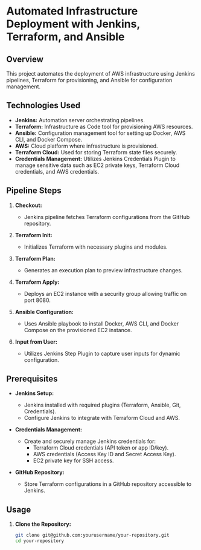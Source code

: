 # Automated Infrastructure Deployment with Jenkins, Terraform, and Ansible

## Overview

This project automates the deployment of AWS infrastructure using Jenkins pipelines, Terraform for provisioning, and Ansible for configuration management.

## Technologies Used

- **Jenkins:** Automation server orchestrating pipelines.
- **Terraform:** Infrastructure as Code tool for provisioning AWS resources.
- **Ansible:** Configuration management tool for setting up Docker, AWS CLI, and Docker Compose.
- **AWS:** Cloud platform where infrastructure is provisioned.
- **Terraform Cloud:** Used for storing Terraform state files securely.
- **Credentials Management:** Utilizes Jenkins Credentials Plugin to manage sensitive data such as EC2 private keys, Terraform Cloud credentials, and AWS credentials.

## Pipeline Steps

1. **Checkout:**
   - Jenkins pipeline fetches Terraform configurations from the GitHub repository.

2. **Terraform Init:**
   - Initializes Terraform with necessary plugins and modules.

3. **Terraform Plan:**
   - Generates an execution plan to preview infrastructure changes.

4. **Terraform Apply:**
   - Deploys an EC2 instance with a security group allowing traffic on port 8080.

5. **Ansible Configuration:**
   - Uses Ansible playbook to install Docker, AWS CLI, and Docker Compose on the provisioned EC2 instance.

6. **Input from User:**
   - Utilizes Jenkins Step Plugin to capture user inputs for dynamic configuration.

## Prerequisites

- **Jenkins Setup:**
  - Jenkins installed with required plugins (Terraform, Ansible, Git, Credentials).
  - Configure Jenkins to integrate with Terraform Cloud and AWS.

- **Credentials Management:**
  - Create and securely manage Jenkins credentials for:
    - Terraform Cloud credentials (API token or app ID/key).
    - AWS credentials (Access Key ID and Secret Access Key).
    - EC2 private key for SSH access.

- **GitHub Repository:**
  - Store Terraform configurations in a GitHub repository accessible to Jenkins.

## Usage

1. **Clone the Repository:**
   ```bash
   git clone git@github.com:yourusername/your-repository.git
   cd your-repository
